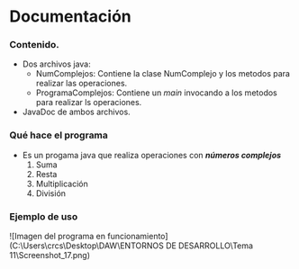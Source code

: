 
# Documentación

### Contenido.

- Dos archivos java:
    - NumComplejos: Contiene la clase NumComplejo y los metodos para realizar las operaciones.
    - ProgramaComplejos: Contiene un *main* invocando a los metodos para realizar ls operaciones.
- JavaDoc de ambos archivos.

### Qué hace el programa
- Es un progama java que realiza operaciones con ***números complejos*** 
    1. Suma
    2. Resta
    3. Multiplicación
    4. División
    
### Ejemplo de uso 

![Imagen del programa en funcionamiento](C:\Users\crcs\Desktop\DAW\ENTORNOS DE DESARROLLO\Tema 11\Screenshot_17.png)


